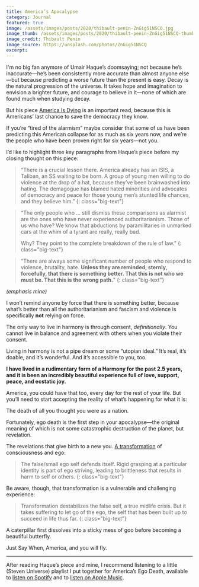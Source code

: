 ```yaml
---
title: America’s Apocalypse
category: Journal
featured: true
image: /assets/images/posts/2020/thibault-penin-ZnGig51NSCQ.jpg
image_thumb: /assets/images/posts/2020/thibault-penin-ZnGig51NSCQ-thumbnail.jpg
image_credit: Thibault Penin
image_source: https://unsplash.com/photos/ZnGig51NSCQ
excerpt:
---
```


I'm no big fan anymore of Umair Haque’s doomsaying; not because he’s inaccurate—he’s been consistently more accurate than almost anyone else—but because predicting a worse future than the present is easy. Decay is the natural progression of the universe. It takes hope and imagination to envision a brighter future, and courage to believe in it—none of which are found much when studying decay.

But his piece [America Is Dying][america-dying] is an important read, because this is Americans’ last chance to save the democracy they know.

If you’re “tired of the alarmism” maybe consider that some of us have been predicting this American collapse for as much as six years now, and we’re the people who have been proven right for six years—not you.

I’d like to highlight three key paragraphs from Haque’s piece before my closing thought on this piece:

> “There is a crucial lesson there. America already has an ISIS, a Taliban, an SS waiting to be born. A group of young men willing to do violence at the drop of a hat, because they’ve been brainwashed into hating. The demagogue has blamed hated minorities and advocates of democracy and peace for those young men’s stunted life chances, and they believe him.”
{: class="big-text"}

> “The only people who … still dismiss these comparisons as alarmist are the ones who have never experienced authoritarianism. Those of us who have? We know that abductions by paramilitaries in unmarked cars at the whim of a tyrant are really, really bad.
>
> Why? They point to the complete breakdown of the rule of law.”
{: class="big-text"}

> “There are always some significant number of people who respond to violence, brutality, hate. **Unless they are reminded, sternly, forcefully, that there is something better. That this is not who we must be. That this is the wrong path.**”
{: class="big-text"}

_(emphasis mine)_

I won’t remind anyone by force that there is something better, because what’s better than all the authoritarianism and fascism and violence is specifically __not__ relying on force.

The only way to live in harmony is through consent, _definitionally_. You cannot live in balance and agreement with others when you violate their consent.

Living in harmony is not a pipe dream or some “utopian ideal.” It’s real, it’s doable, and it’s wonderful. And it’s accessible to you, too.

**I have lived in a rudimentary form of a Harmony for the past 2.5 years, and it is been an incredibly beautiful experience full of love, support, peace, and ecstatic joy.**

America, you could have that too, every day for the rest of your life. But you’ll need to start accepting the reality of what’s happening for what it is:

The death of all you thought you were as a nation.

Fortunately, ego death is the first step in your apocalypse—the original meaning of which is not some catastrophic destruction of the planet, but revelation.

The revelations that give birth to a new you. [A transformation][transformation] of consciousness and ego:

> The false/small ego self defends itself. Rigid grasping at a particular identity is part of ego striving, leading to brittleness that results in harm to self or others.
{: class="big-text"}

Be aware, though, that transformation is a vulnerable and challenging experience:

> Transformation destabilizes the false self, a true midlife crisis. But it takes suffering to let go of the ego, the self that has been built up to succeed in life thus far.
{: class="big-text"}

A caterpillar first dissolves into a sticky mess of goo before becoming a beautiful butterfly.


Just Say When, America, and you will fly.

---

After reading Haque’s piece and mine, I recommend listening to a little (Steven Universe) playlist I put together for America’s Ego Death, available to [listen on Spotify][spotify] and to [listen on Apple Music][apple-music].


[america-dying]: https://eand.co/we-dont-know-how-to-warn-you-any-harder-america-is-dying-26ff80912391
[spotify]: https://open.spotify.com/user/kurafire/playlist/6mTMLWjWRjPBLTtmLpdqC2?si=M8N4YmimQc2I4-r1sx_lfA
[apple-music]: https://music.apple.com/us/playlist/americas-ego-death/pl.u-DdLNaCa0XxWL
[transformation]: https://www.psychologytoday.com/ca/blog/moral-landscapes/201909/self-transformation-2-ego-dissolution
